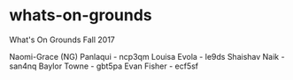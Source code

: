 # whats-on-grounds
What's On Grounds Fall 2017

Naomi-Grace (NG) Panlaqui - ncp3qm
Louisa Evola - le9ds
Shaishav Naik - san4nq
Baylor Towne - gbt5pa
Evan Fisher - ecf5sf 
